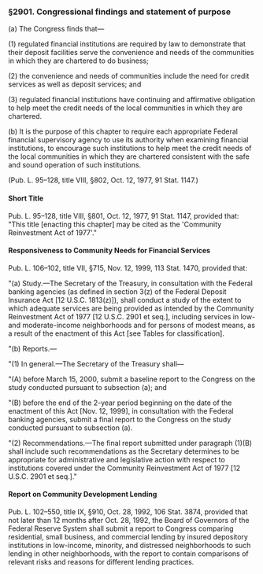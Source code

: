 ### §2901. Congressional findings and statement of purpose ###

(a) The Congress finds that—

(1) regulated financial institutions are required by law to demonstrate that their deposit facilities serve the convenience and needs of the communities in which they are chartered to do business;

(2) the convenience and needs of communities include the need for credit services as well as deposit services; and

(3) regulated financial institutions have continuing and affirmative obligation to help meet the credit needs of the local communities in which they are chartered.

(b) It is the purpose of this chapter to require each appropriate Federal financial supervisory agency to use its authority when examining financial institutions, to encourage such institutions to help meet the credit needs of the local communities in which they are chartered consistent with the safe and sound operation of such institutions.

(Pub. L. 95–128, title VIII, §802, Oct. 12, 1977, 91 Stat. 1147.)

#### Short Title ####

Pub. L. 95–128, title VIII, §801, Oct. 12, 1977, 91 Stat. 1147, provided that: "This title [enacting this chapter] may be cited as the 'Community Reinvestment Act of 1977'."

#### Responsiveness to Community Needs for Financial Services ####

Pub. L. 106–102, title VII, §715, Nov. 12, 1999, 113 Stat. 1470, provided that:

"(a) Study.—The Secretary of the Treasury, in consultation with the Federal banking agencies (as defined in section 3(z) of the Federal Deposit Insurance Act [12 U.S.C. 1813(z)]), shall conduct a study of the extent to which adequate services are being provided as intended by the Community Reinvestment Act of 1977 [12 U.S.C. 2901 et seq.], including services in low- and moderate-income neighborhoods and for persons of modest means, as a result of the enactment of this Act [see Tables for classification].

"(b) Reports.—

"(1) In general.—The Secretary of the Treasury shall—

"(A) before March 15, 2000, submit a baseline report to the Congress on the study conducted pursuant to subsection (a); and

"(B) before the end of the 2-year period beginning on the date of the enactment of this Act [Nov. 12, 1999], in consultation with the Federal banking agencies, submit a final report to the Congress on the study conducted pursuant to subsection (a).

"(2) Recommendations.—The final report submitted under paragraph (1)(B) shall include such recommendations as the Secretary determines to be appropriate for administrative and legislative action with respect to institutions covered under the Community Reinvestment Act of 1977 [12 U.S.C. 2901 et seq.]."

#### Report on Community Development Lending ####

Pub. L. 102–550, title IX, §910, Oct. 28, 1992, 106 Stat. 3874, provided that not later than 12 months after Oct. 28, 1992, the Board of Governors of the Federal Reserve System shall submit a report to Congress comparing residential, small business, and commercial lending by insured depository institutions in low-income, minority, and distressed neighborhoods to such lending in other neighborhoods, with the report to contain comparisons of relevant risks and reasons for different lending practices.